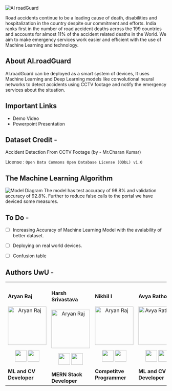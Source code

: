 ![AI roadGuard](https://user-images.githubusercontent.com/75358720/188109498-2cff5775-9fad-4958-b5f1-1faaf53ef3c2.png)

Road accidents continue to be a leading cause of death, disabilities and hospitalization in the country despite our commitment and efforts. India ranks first in the number of road accident deaths across the 199 countries and accounts for almost 11% of the accident related deaths in the World. We aim to make emergency services work easier and efficient with the use of Machine Learning and technology. 

## About AI.roadGuard
AI.roadGuard can be deployed as a smart system of devices, It uses Machine Learning and Deep Learning models like convolutional neural networks to detect accidents using CCTV footage and notify the emergency services about the situation. 
## Important Links
- Demo Video
- Powerpoint Presentation 


## Dataset Credit -
Accident Detection From CCTV Footage (by - Mr.Charan Kumar)


License : ``` Open Data Commons Open Database License (ODbL) v1.0 ```

## The Machine Learning Algorithm


![Model Diagram](https://user-images.githubusercontent.com/75358720/187983957-061d3d8b-d98d-40d5-8002-425e639babfb.png)
The model has test accuracy of 98.8% and validation accuracy of 92.8%. Further to reduce false calls to the portal we have deviced some measures.


## To Do -
- [ ] Increasing Accuracy of Machine Learning Model with the avalability of better dataset.
- [ ] Deploying on real world devices.
- [ ] Confusion table












































































## Authors UwU -
<div align="left"> 
  <table>
<tr align="left">
 <td>

#### Aryan Raj
<p align="center">
<img src = "https://avatars.githubusercontent.com/u/75358720?v=4"  height="120" alt="Aryan Raj">
</p>
<p align="center">
<a href = "https://github.com/aryanraj2713"><img src = "http://www.iconninja.com/files/241/825/211/round-collaboration-social-github-code-circle-network-icon.svg" width="36" height = "36"/></a>
<a href = "https://www.linkedin.com/in/aryan-raj-3a68b39a/">
<img src = "http://www.iconninja.com/files/863/607/751/network-linkedin-social-connection-circular-circle-media-icon.svg" width="36" height="36"/>
</a>
</p>
 <strong>ML and CV Developer<strong>
</td>


 <td>

#### Harsh Srivastava
<p align="center">
<img src = "https://avatars.githubusercontent.com/u/58087328?s=400&u=cd9c9b209b32d514cf24657af8862dbcf49fe718&v=4"  height="120" alt="Aryan Raj">
</p>
<p align="center">
<a href = "https://github.com/Srivastava57Harsh"><img src = "http://www.iconninja.com/files/241/825/211/round-collaboration-social-github-code-circle-network-icon.svg" width="36" height = "36"/></a>
<a href = "https://www.linkedin.com/in/Srivastava57Harsh/">
<img src = "http://www.iconninja.com/files/863/607/751/network-linkedin-social-connection-circular-circle-media-icon.svg" width="36" height="36"/>
</a>
</p>
 <strong>MERN Stack Developer<strong>


   

 <td>

#### Nikhil I
<p align="center">
<img src = "https://media-exp1.licdn.com/dms/image/C4E03AQEsJd7i6LPYVQ/profile-displayphoto-shrink_400_400/0/1643037859646?e=1667433600&v=beta&t=AzSjF6UkmGr3hH2vlP4e3S6mHqbk4_jKPpqkDtnb2gE"  height="120" alt="Aryan Raj">
</p>
<p align="center">
<a href = "https://github.com/ironnicko"><img src = "http://www.iconninja.com/files/241/825/211/round-collaboration-social-github-code-circle-network-icon.svg" width="36" height = "36"/></a>
<a href = "https://www.linkedin.com/in/nikhil-ivannan-351036201/">
<img src = "http://www.iconninja.com/files/863/607/751/network-linkedin-social-connection-circular-circle-media-icon.svg" width="36" height="36"/>
</a>
</p>
 <strong>Competitve Programmer<strong>
</td>
  <td>
  
#### Avya Rathod
<p align="center">
<img src = "https://avatars.githubusercontent.com/u/27121364?s=400&u=263e4e69519c05c350b874efc6120f411d130a67&v=4"  height="120" alt="Avya Rathod">
</p>
<p align="center">
<a href = "https://github.com/AvyaRathod"><img src = "http://www.iconninja.com/files/241/825/211/round-collaboration-social-github-code-circle-network-icon.svg" width="36" height = "36"/></a>
<a href = "https://www.linkedin.com/in/avya-rathod-38b635225/">
<img src = "http://www.iconninja.com/files/863/607/751/network-linkedin-social-connection-circular-circle-media-icon.svg" width="36" height="36"/>
</a>
</p>
 <strong>ML and CV Developer<strong>
</td>

  <td>
  
#### Mohd Zaid
<p align="center">
<img src = "https://avatars.githubusercontent.com/u/36443577?v=4"  height="120" >
</p>
<p align="center">
<a href = "https://github.com/dev-zaid"><img src = "http://www.iconninja.com/files/241/825/211/round-collaboration-social-github-code-circle-network-icon.svg" width="36" height = "36"/></a>
<a href = "https://www.linkedin.com/in/mohd-zaid-17713221a/">
<img src = "http://www.iconninja.com/files/863/607/751/network-linkedin-social-connection-circular-circle-media-icon.svg" width="36" height="36"/>
</a>
</p>
 <strong>MERN Stack Developer<strong>
</td>
  

</tr>
</div
